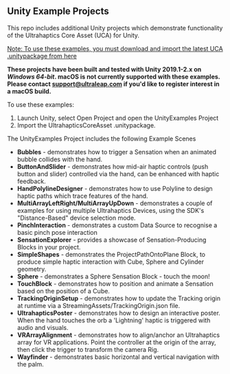 ## Unity Example Projects ##
This repo includes additional Unity projects which demonstrate functionality of the Ultrahaptics Core Asset (UCA) for Unity.

[Note: To use these examples, you must download and import the latest UCA .unitypackage from here](https://developer.ultrahaptics.com/download/uca-download-now/)

**These projects have been built and tested with Unity 2019.1-2.x on _Windows 64-bit_. 
macOS is not currently supported with these examples. Please contact support@ultraleap.com if you'd like to register interest in a macOS build.**

To use these examples:

1. Launch Unity, select Open Project and open the UnityExamples Project
2. Import the UltrahapticsCoreAsset .unitypackage.

The UnityExamples Project includes the following Example Scenes

- **Bubbles** - demonstrates how to trigger a Sensation when an animated bubble collides with the hand.
- **ButtonAndSlider** - demonstrates how mid-air haptic controls (push button and slider) controlled via the hand, can be enhanced with haptic feedback.
- **HandPolylineDesigner** - demonstrates how to use Polyline to design haptic paths which trace features of the hand.
- **MultiArrayLeftRight/MultiArrayUpDown** - demonstrates a couple of examples for using multiple Ultrahaptics Devices, using the SDK's "Distance-Based" device selection mode.
- **PinchInteraction** - demonstrates a custom Data Source to recognise a basic pinch pose interaction
- **SensationExplorer** - provides a showcase of Sensation-Producing Blocks in your project.
- **SimpleShapes** - demonstrates the ProjectPathOntoPlane Block, to produce simple haptic interaction with Cube, Sphere and Cylinder geometry.
- **Sphere** - demonstrates a Sphere Sensation Block - touch the moon!
- **TouchBlock** - demonstrates how to position and animate a Sensation based on the position of a Cube. 
- **TrackingOriginSetup** - demonstrates how to update the Tracking origin at runtime via a StreamingAssets/TrackingOrigin.json file.
- **UltrahapticsPoster** - demonstrates how to design an interactive poster. When the hand touches the orb a 'Lightning' haptic is triggered with audio and visuals.
- **VRArrayAlignment** - demonstrates how to align/anchor an Ultrahaptics array for VR applications. Point the controller at the origin of the array, then click the trigger to transform the camera Rig.
- **Wayfinder** - demonstrates basic horizontal and vertical navigation with the palm.

